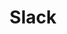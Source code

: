 ---
type: framework
cloudinary_convert: false
published: published
slug: slack
title: Slack
start: January 01, 2000
---